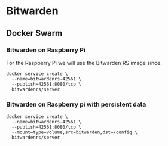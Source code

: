# Bitwarden

## Docker Swarm

### Bitwarden on Raspberry Pi
For the Raspberry Pi we will use the Bitwarden RS image since.
```
docker service create \
  --name=bitwardenrs-42561 \
  --publish=42561:8080/tcp \
  bitwardenrs/server

```

### Bitwarden on Raspberry pi with persistent data
```
docker service create \
  --name=bitwardenrs-42561 \
  --publish=42561:8080/tcp \
  --mount=type=volume,src=bitwarden,dst=/config \
  bitwardenrs/server

```
